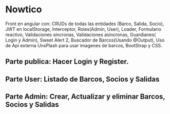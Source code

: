 # Nowtico

Front en angular con: CRUDs de todas las entidades (Barco, Salida, Socio), JWT en localStorage, Interceptor, Roles(Admin, User), Loader, Formulario reactivo, Validaciones síncronas, Validaciones asíncronas, Guardianes( Login y Admin), Sweet Alert 2, Buscador de Barcos(Usando @Output), Uso de Api externa UnsPlash para usar imagenes de barcos, BootStrap y CSS. 

## Parte publica: Hacer Login y Register. 

## Parte User: Listado de Barcos, Socios y Salidas 

## Parte Admin: Crear, Actualizar y eliminar Barcos, Socios y Salidas 
